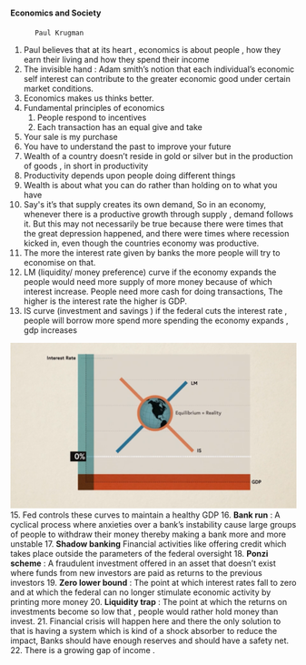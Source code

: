 #### Economics and Society
          Paul Krugman

1. Paul believes that at its heart , economics is about people , how they earn their living and how they spend their income
2. The invisible hand : Adam smith’s notion that each individual’s economic self interest can contribute to the greater economic good under certain market conditions.
3. Economics makes us thinks better. 
4. Fundamental principles of economics 
   1. People respond to incentives 
   2. Each transaction has an equal give and take
5. Your sale is my purchase
6. You have to understand the past to improve your future
7. Wealth of a country doesn’t reside in gold or silver but in the production of goods , in short in productivity 
8. Productivity depends upon people doing different things
9. Wealth is about what you can do rather than holding on to what you have 
10. Say's it’s that supply creates its own demand, So in an economy, whenever there is a productive growth through supply , demand follows it. But this may not necessarily be true because there were times that the great depression happened, and there were times where recession kicked in, even though the countries economy was productive.
11. The more the interest rate given by banks the more people will try to economise on that.
12. LM (liquidity/ money preference) curve if the economy expands the people would need more supply of more money because of which interest increase. People need more cash for doing transactions, The higher is the interest rate the higher is GDP.
14. IS curve (investment and savings ) if the federal cuts the interest rate , people will borrow more spend more spending the economy expands , gdp increases

![](../assets/images/LMCurve.png)
   15. Fed controls these curves to maintain a healthy GDP
   16. **Bank run** : A cyclical process where anxieties over a bank’s instability cause large groups of people to withdraw their money thereby making a bank more and more unstable
   17. **Shadow banking** Financial activities like offering credit which takes place outside the parameters of the federal  oversight 
   18. **Ponzi scheme** : A fraudulent investment offered in an asset that doesn’t exist where funds from new investors are paid as returns to the previous investors 
   19. **Zero lower bound** : The point at which interest rates fall to zero and at which the federal can no longer stimulate economic activity by printing more money
   20. **Liquidity trap** : The point at which the returns on investments become so low that , people would rather hold money than invest.
   21. Financial crisis will happen here and there the only solution to that is having a system which is kind of a shock absorber to reduce the impact, Banks should have enough reserves and should have a safety net.
   22. There is a growing gap of income . 